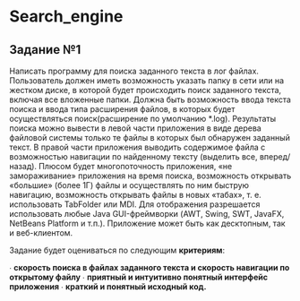# Search_engine
## Задание №1

Написать программу для поиска заданного текста в лог файлах.
Пользователь должен иметь возможность указать папку в сети или на жестком диске, в которой будет
происходить поиск заданного текста, включая все вложенные папки.
Должна быть возможность ввода текста поиска и ввода типа расширения файлов, в которых будет
осуществляться поиск(расширение по умолчанию *.log).
Результаты поиска можно вывести в левой части приложения в виде дерева файловой системы
только те файлы в которых был обнаружен заданный текст.
В правой части приложения выводить содержимое файла с возможностью навигации по найденному
тексту (выделить все, вперед/назад).
Плюсом будет многопоточность приложения, «не замораживание» приложения на время поиска,
возможность открывать «большие» (более 1Г) файлы и осуществлять по ним быструю навигацию,
возможность открывать файлы в новых «табах», т. е. использовать TabFolder или MDI.
Для отображения разрешается использовать любые Java GUI-фреймворки (AWT, Swing, SWT, JavaFX,
NetBeans Platform и т.п.).
Приложение может быть как десктопным, так и веб-клиентом.
 
Задание будет оцениваться по следующим **критериям**:

∙  **скорость поиска в файлах заданного текста и скорость навигации по открытому файлу**
∙  **приятный и интуитивно понятный интерфейс приложения**
∙  **краткий и понятный исходный код.**
